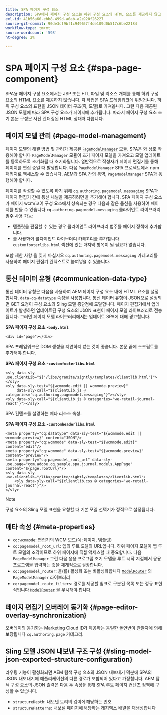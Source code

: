 ```yaml
---
title: SPA 페이지 구성 요소
description: SPA에서 페이지 구성 요소는 하위 구성 요소의 HTML 요소를 제공하지 않고 대신 SPA 프레임워크에 전달합니다. 이 문서에서는 이 방법이 SPA의 페이지 구성 요소를 고유하게 만드는 방법을 설명합니다.
exl-id: 41b56a60-ebb8-499d-a0ab-a2e920f26227
source-git-commit: 90de3cf9bf1c949667f4de109d0b517c6be22184
workflow-type: tm+mt
source-wordcount: '598'
ht-degree: 2%

---
```


# SPA 페이지 구성 요소 {#spa-page-component}

SPA용 페이지 구성 요소에서는 JSP 또는 HTL 파일 및 리소스 개체를 통해 하위 구성 요소의 HTML 요소를 제공하지 않습니다. 이 작업은 SPA 프레임워크에 위임됩니다. 하위 구성 요소의 표현을 JSON 데이터 구조(즉, 모델)로 가져옵니다. 그런 다음 제공된 JSON 모델에 따라 SPA 구성 요소가 페이지에 추가됩니다. 따라서 페이지 구성 요소 초기 본문 구성은 사전 렌더링된 HTML 상대과 다릅니다.

## 페이지 모델 관리 {#page-model-management}

페이지 모델의 해결 방법 및 관리가 제공된 [`PageModelManager`](blueprint.md#pagemodelmanager) 모듈. SPA은 와 상호 작용해야 합니다 `PageModelManager` 모듈이 초기 페이지 모델을 가져오고 모델 업데이트를 등록하도록 초기화될 때 초기화됩니다. 일반적으로 작성자가 페이지 편집기를 통해 페이지를 편집 중일 때 발생합니다. 다음 `PageModelManager` SPA 프로젝트에서 npm 패키지로 액세스할 수 있습니다. AEM과 SPA 간의 통역, `PageModelManager` SPA과 동행해야 합니다.

페이지를 작성할 수 있도록 하기 위해 `cq.authoring.pagemodel.messaging` SPA과 페이지 편집기 간에 통신 채널을 제공하려면 을 추가해야 합니다. SPA 페이지 구성 요소가 페이지 wcm/코어 구성 요소에서 상속되는 경우 다음과 같은 옵션을 사용하여 페이지를 만들 수 있습니다 `cq.authoring.pagemodel.messaging` 클라이언트 라이브러리 범주 사용 가능:

* 템플릿을 편집할 수 있는 경우 클라이언트 라이브러리 범주를 페이지 정책에 추가합니다.
* 를 사용하여 클라이언트 라이브러리 카테고리를 추가합니다 `customfooterlibs.html` 섹션에 있는 마지막 항목이 될 필요가 없습니다.

포함 제한 사항 을 잊지 마십시오 `cq.authoring.pagemodel.messaging` 카테고리를 사용하여 페이지 편집기 컨텍스트로 붙여넣을 수 있습니다.

## 통신 데이터 유형 {#communication-data-type}

통신 데이터 유형은 다음을 사용하여 AEM 페이지 구성 요소 내에 HTML 요소를 설정합니다. `data-cq-datatype` 속성을 사용합니다. 통신 데이터 유형이 JSON으로 설정되면 GET 요청이 구성 요소의 Sling 모델 종단점에 도달합니다. 페이지 편집기에서 업데이트가 발생하면 업데이트된 구성 요소의 JSON 표현이 페이지 모델 라이브러리로 전송됩니다. 그러면 페이지 모델 라이브러리에서는 업데이트 SPA에 대해 경고합니다.

**SPA 페이지 구성 요소 -`body.html`**

```
<div id="page"></div>
```

SPA 프레임워크은 DOM 생성을 지연하지 않는 것이 좋습니다. 본문 끝에 스크립트를 추가해야 합니다.

**SPA 페이지 구성 요소 -`customfooterlibs.html`**

```
<sly data-sly-use.clientLib="${'/libs/granite/sightly/templates/clientlib.html'}"></sly>
<sly data-sly-test="${wcmmode.edit || wcmmode.preview}"
     data-sly-call="${clientLib.js @ categories='cq.authoring.pagemodel.messaging'}"></sly>
<sly data-sly-call="${clientLib.js @ categories='we-retail-journal-react'}"></sly>
```

SPA 컨텐츠를 설명하는 메타 리소스 속성:

**SPA 페이지 구성 요소 -`customheaderlibs.html`**

```
<meta property="cq:datatype" data-sly-test="${wcmmode.edit || wcmmode.preview}" content="JSON"/>
<meta property="cq:wcmmode" data-sly-test="${wcmmode.edit}" content="edit"/>
<meta property="cq:wcmmode" data-sly-test="${wcmmode.preview}" content="preview"/>
<meta property="cq:pagemodel_root_url" data-sly-use.page="com.adobe.cq.sample.spa.journal.models.AppPage" content="${page.rootUrl}"/>
<sly data-sly-use.clientlib="/libs/granite/sightly/templates/clientlib.html">
    <sly data-sly-call="${clientlib.css @ categories='we-retail-journal-react'}"/>
</sly>
```

>[!NOTE]
>
>구성 요소의 Sling 모델 표현을 요청할 때 기본 모델 선택기가 정적으로 설정됩니다.

## 메타 속성 {#meta-properties}

* `cq:wcmmode`: 편집기의 WCM 모드(예: 페이지, 템플릿)
* `cq:pagemodel_root_url`: 앱의 루트 모델의 URL입니다. 하위 페이지 모델이 앱 루트 모델의 조각이므로 하위 페이지에 직접 액세스할 때 중요합니다. 다음 `PageModelManager` 그런 다음 응용 프로그램 초기 모델을 루트 시작 지점에서 응용 프로그램을 입력하는 것을 체계적으로 권장합니다.
* `cq:pagemodel_router`: 을(를) 활성화 또는 비활성화합니다 [`ModelRouter`](routing.md) 의 `PageModelManager` 라이브러리
* `cq:pagemodel_route_filters`: 경로를 제공할 쉼표로 구분된 목록 또는 정규 표현식입니다 [`ModelRouter`](routing.md) 을 무시해야 합니다.

## 페이지 편집기 오버레이 동기화 {#page-editor-overlay-synchronization}

오버레이의 동기화는 Marketing Cloud ID가 제공하는 동일한 돌연변이 관찰자에 의해 보장됩니다 `cq.authoring.page` 카테고리.

## Sling 모델 JSON 내보낸 구조 구성 {#sling-model-json-exported-structure-configuration}

라우팅 기능이 활성화되면 AEM 탐색 구성 요소의 JSON 내보내기 덕분에 SPA의 JSON 내보내기에 애플리케이션의 다른 경로가 포함되어 있다고 가정합니다. AEM 탐색 구성 요소의 JSON 출력은 다음 두 속성을 통해 SPA 루트 페이지 컨텐츠 정책에 구성할 수 있습니다.

* `structureDepth`: 내보낸 트리의 깊이에 해당하는 번호
* `structurePatterns`: 내보낼 페이지에 해당하는 레지엑스 배열을 재생성합니다
